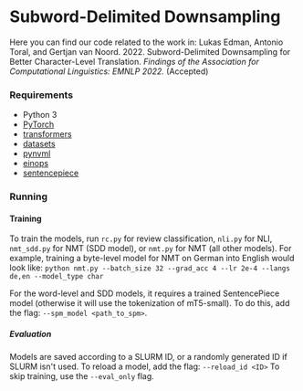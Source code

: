 # Subword-Delimited Downsampling
Here you can find our code related to the work in:
Lukas Edman, Antonio Toral, and Gertjan van Noord. 2022. Subword-Delimited Downsampling for Better Character-Level Translation. _Findings of the Association for Computational Linguistics: EMNLP 2022._ (Accepted)


### Requirements
- Python 3
- [PyTorch](https://pytorch.org/)
- [transformers](https://github.com/huggingface/transformers)
- [datasets](https://github.com/huggingface/datasets)
- [pynvml](https://pypi.org/project/pynvml/)
- [einops](https://github.com/arogozhnikov/einops)
- [sentencepiece](https://github.com/google/sentencepiece)

### Running
#### Training
To train the models, run ```rc.py``` for review classification, ```nli.py``` for NLI, ```nmt_sdd.py``` for NMT (SDD model), or ```nmt.py``` for NMT (all other models). For example, training a byte-level model for NMT on German into English would look like:
```python nmt.py --batch_size 32 --grad_acc 4 --lr 2e-4 --langs de,en --model_type char```

For the word-level and SDD models, it requires a trained SentencePiece model (otherwise it will use the tokenization of mT5-small). To do this, add the flag: ```--spm_model <path_to_spm>```.

##### Evaluation
Models are saved according to a SLURM ID, or a randomly generated ID if SLURM isn't used. To reload a model, add the flag: ```--reload_id <ID>``` 
To skip training, use the ```--eval_only``` flag. 

